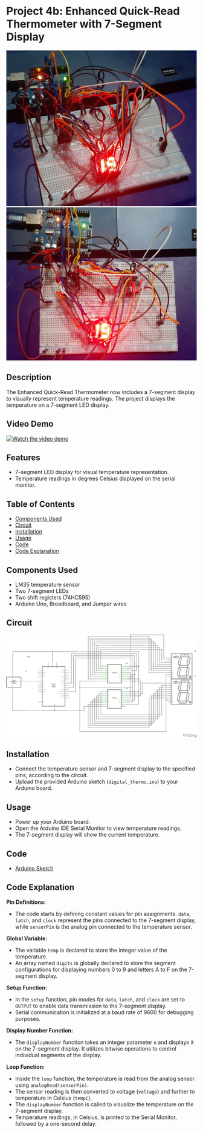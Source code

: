 # Project 4b: Enhanced Quick-Read Thermometer with 7-Segment Display

![Image01](media/dt01.jpg)
![Image02](media/dt02.jpg)

## Description
The Enhanced Quick-Read Thermometer now includes a 7-segment display to visually represent temperature readings. The project displays the temperature on a 7-segment LED display.

## Video Demo
[![Watch the video demo](https://img.youtube.com/vi/7CeYm_Ou4Y4/0.jpg)](https://youtube.com/watch?v=7CeYm_Ou4Y4)

## Features
- 7-segment LED display for visual temperature representation.
- Temperature readings in degrees Celsius displayed on the serial monitor.

## Table of Contents
- [Components Used](#components-used)
- [Circuit](#circuit)
- [Installation](#installation)
- [Usage](#usage)
- [Code](#code)
- [Code Explanation](#code-explanation)

## Components Used
- LM35 temperature sensor
- Two 7-segment LEDs
- Two shift registers (74HC595)
- Arduino Uno, Breadboard, and Jumper wires

## Circuit
![Circuit Diagram](circuit/digital_thermo_schem.jpg)

## Installation
- Connect the temperature sensor and 7-segment display to the specified pins, according to the circuit.
- Upload the provided Arduino sketch (`digital_thermo.ino`) to your Arduino board.

## Usage
- Power up your Arduino board.
- Open the Arduino IDE Serial Monitor to view temperature readings.
- The 7-segment display will show the current temperature.

## Code
- [Arduino Sketch](code/digital_thermo.ino)

## Code Explanation
**Pin Definitions:**
- The code starts by defining constant values for pin assignments. `data`, `latch`, and `clock` represent the pins connected to the 7-segment display, while `sensorPin` is the analog pin connected to the temperature sensor.

**Global Variable:**
- The variable `temp` is declared to store the integer value of the temperature.
- An array named `digits` is globally declared to store the segment configurations for displaying numbers 0 to 9 and letters A to F on the 7-segment display.

**Setup Function:**
- In the `setup` function, pin modes for `data`, `latch`, and `clock` are set to `OUTPUT` to enable data transmission to the 7-segment display.
- Serial communication is initialized at a baud rate of 9600 for debugging purposes.

**Display Number Function:**
- The `displayNumber` function takes an integer parameter `n` and displays it on the 7-segment display. It utilizes bitwise operations to control individual segments of the display.

**Loop Function:**
- Inside the `loop` function, the temperature is read from the analog sensor using `analogRead(sensorPin)`.
- The sensor reading is then converted to voltage (`voltage`) and further to temperature in Celsius (`tempC`).
- The `displayNumber` function is called to visualize the temperature on the 7-segment display.
- Temperature readings, in Celsius, is printed to the Serial Monitor, followed by a one-second delay.
